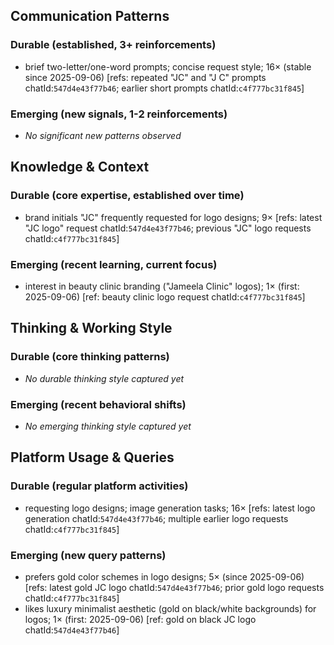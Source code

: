 ## Communication Patterns
### Durable (established, 3+ reinforcements)
- brief two-letter/one-word prompts; concise request style; 16× (stable since 2025-09-06) [refs: repeated "JC" and "J C" prompts chatId:`547d4e43f77b46`; earlier short prompts chatId:`c4f777bc31f845`]

### Emerging (new signals, 1-2 reinforcements)
- _No significant new patterns observed_

## Knowledge & Context
### Durable (core expertise, established over time)
- brand initials "JC" frequently requested for logo designs; 9× [refs: latest "JC logo" request chatId:`547d4e43f77b46`; previous "JC" logo requests chatId:`c4f777bc31f845`]

### Emerging (recent learning, current focus)
- interest in beauty clinic branding ("Jameela Clinic" logos); 1× (first: 2025-09-06) [ref: beauty clinic logo request chatId:`c4f777bc31f845`]

## Thinking & Working Style
### Durable (core thinking patterns)
- _No durable thinking style captured yet_

### Emerging (recent behavioral shifts)
- _No emerging thinking style captured yet_

## Platform Usage & Queries
### Durable (regular platform activities)
- requesting logo designs; image generation tasks; 16× [refs: latest logo generation chatId:`547d4e43f77b46`; multiple earlier logo requests chatId:`c4f777bc31f845`]

### Emerging (new query patterns)
- prefers gold color schemes in logo designs; 5× (since 2025-09-06) [refs: latest gold JC logo chatId:`547d4e43f77b46`; prior gold logo requests chatId:`c4f777bc31f845`]
- likes luxury minimalist aesthetic (gold on black/white backgrounds) for logos; 1× (first: 2025-09-06) [ref: gold on black JC logo chatId:`547d4e43f77b46`]